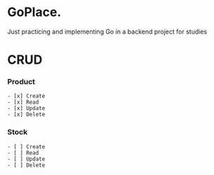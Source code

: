 # GoPlace.
Just practicing and implementing Go in a backend project for studies

# CRUD
### Product
    - [x] Create
    - [x] Read
    - [x] Update
    - [x] Delete

### Stock
    - [ ] Create
    - [ ] Read
    - [ ] Update
    - [ ] Delete